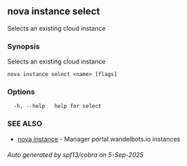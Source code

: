 ## nova instance select

Selects an existing cloud instance

### Synopsis

Selects an existing cloud instance

```
nova instance select <name> [flags]
```

### Options

```
  -h, --help   help for select
```

### SEE ALSO

* [nova instance](nova_instance.md)	 - Manager portal.wandelbots.io instances

###### Auto generated by spf13/cobra on 5-Sep-2025
